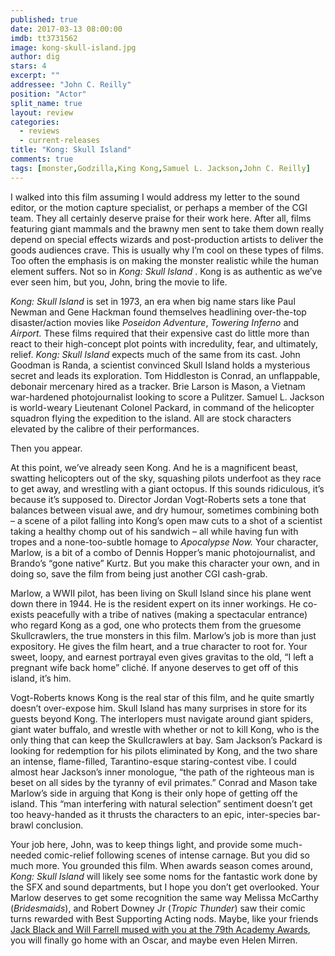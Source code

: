 ```yaml
---
published: true
date: 2017-03-13 08:00:00
imdb: tt3731562
image: kong-skull-island.jpg
author: dig
stars: 4
excerpt: ""
addressee: "John C. Reilly"
position: "Actor"
split_name: true
layout: review
categories: 
  - reviews
  - current-releases
title: "Kong: Skull Island"
comments: true
tags: [monster,Godzilla,King Kong,Samuel L. Jackson,John C. Reilly]
---
```

I walked into this film assuming I would address my letter to the sound editor, or the motion capture specialist, or perhaps a member of the CGI team. They all certainly deserve praise for their work here. After all, films featuring giant mammals and the brawny men sent to take them down really depend on special effects wizards and post-production artists to deliver the goods audiences crave. This is usually why I’m cool on these types of films. Too often the emphasis is on making the monster realistic while the human element suffers. Not so in _Kong: Skull Island_ . Kong is as authentic as we’ve ever seen him, but you, John, bring the movie to life.

_Kong: Skull Island_ is set in 1973, an era when big name stars like Paul Newman and Gene Hackman found themselves headlining over-the-top disaster/action movies like _Poseidon Adventure_, _Towering Inferno_ and _Airport._ These films required that their expensive cast do little more than react to their high-concept plot points with incredulity, fear, and ultimately, relief. _Kong: Skull Island_ expects much of the same from its cast. John Goodman is Randa, a scientist convinced Skull Island holds a mysterious secret and leads its exploration. Tom Hiddleston is Conrad, an unflappable, debonair mercenary hired as a tracker. Brie Larson is Mason, a Vietnam war-hardened photojournalist looking to score a Pulitzer. Samuel L. Jackson is world-weary Lieutenant Colonel Packard, in command of the helicopter squadron flying the expedition to the island. All are stock characters elevated by the calibre of their performances.

Then you appear.

At this point, we’ve already seen Kong. And he is a magnificent beast, swatting helicopters out of the sky, squashing pilots underfoot as they race to get away, and wrestling with a giant octopus. If this sounds ridiculous, it’s because it’s supposed to. Director Jordan Vogt-Roberts sets a tone that balances between visual awe, and dry humour, sometimes combining both – a scene of a pilot falling into Kong’s open maw cuts to a shot of a scientist taking a healthy chomp out of his sandwich – all while having fun with tropes and a none-too-subtle homage to _Apocalypse Now._ Your character, Marlow, is a bit of a combo of Dennis Hopper’s manic photojournalist, and Brando’s “gone native” Kurtz. But you make this character your own, and in doing so, save the film from being just another CGI cash-grab.

Marlow, a WWII pilot, has been living on Skull Island since his plane went down there in 1944. He is the resident expert on its inner workings. He co-exists peacefully with a tribe of natives (making a spectacular entrance) who regard Kong as a god, one who protects them from the gruesome Skullcrawlers, the true monsters in this film. Marlow’s job is more than just expository. He gives the film heart, and a true character to root for. Your sweet, loopy, and earnest portrayal even gives gravitas to the old, “I left a pregnant wife back home” cliché. If anyone deserves to get off of this island, it’s him. 


Vogt-Roberts knows Kong is the real star of this film, and he quite smartly doesn’t over-expose him. Skull Island has many surprises in store for its guests beyond Kong. The interlopers must navigate around giant spiders, giant water buffalo, and wrestle with whether or not to kill Kong, who is the only thing that can keep the Skullcrawlers at bay. Sam Jackson’s Packard is looking for redemption for his pilots eliminated by Kong, and the two share an intense, flame-filled, Tarantino-esque staring-contest vibe. I could almost hear Jackson’s inner monologue, “the path of the righteous man is beset on all sides by the tyranny of evil primates.” Conrad and Mason take Marlow’s side in arguing that Kong is their only hope of getting off the island. This “man interfering with natural selection” sentiment doesn’t get too heavy-handed as it thrusts the characters to an epic, inter-species bar-brawl conclusion. 

Your job here, John, was to keep things light, and provide some much-needed comic-relief following scenes of intense carnage. But you did so much more. You grounded this film. When awards season comes around, _Kong: Skull Island_ will likely see some noms for the fantastic work done by the SFX and sound departments, but I hope you don’t get overlooked. Your Marlow deserves to get some recognition the same way Melissa McCarthy (_Bridesmaids_), and Robert Downey Jr (_Tropic Thunder_) saw their comic turns rewarded with Best Supporting Acting nods. Maybe, like your friends [Jack Black and Will Farrell mused with you at the 79th Academy Awards](https://www.youtube.com/watch?v=o5JAPkvnyso), you will finally go home with an Oscar, and maybe even Helen Mirren.